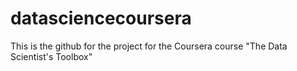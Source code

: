 # datasciencecoursera
This is the github for the project for the Coursera course "The Data Scientist's Toolbox"
